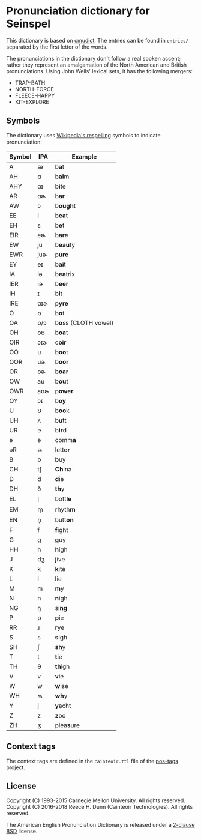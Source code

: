 # Pronunciation dictionary for Seinspel

This dictionary is based on [cmudict](https://en.wikipedia.org/wiki/CMU_Pronouncing_Dictionary).
The entries can be found in `entries/` separated by the first letter of the words.

The pronunciations in the dictionary don't follow a real spoken accent;
rather they represent an amalgamation of the North American and British pronunciations.
Using John Wells' lexical sets, it has the following mergers:

 *  TRAP-BATH
 *  NORTH-FORCE
 *  FLEECE-HAPPY
 *  KIT-EXPLORE

## Symbols

The dictionary uses [Wikipedia's respelling][wiki-respell] symbols to indicate pronunciation:

| Symbol  | IPA | Example |
|---------|-----|------------------------------|
| A       | æ   | b**a**t |
| AH      | ɑ   | b**al**m |
| AHY     | ɑɪ  | b**i**te |
| AR      | ɑɚ  | b**ar** |
| AW      | ɔ   | b**ough**t |
| EE      | i   | b**ea**t |
| EH      | ɛ   | b**e**t |
| EIR     | eɚ  | b**are** |
| EW      | ju  | b**eau**ty |
| EWR     | juɚ | p**ure** |
| EY      | eɪ  | b**ai**t |
| IA      | iə  | b**ea**trix |
| IER     | iɚ  | b**eer** |
| IH      | ɪ   | b**i**t |
| IRE     | ɑɪɚ | p**yre** |
| O       | ɒ   | b**o**t |
| OA      | ɒ/ɔ | b**o**ss (CLOTH vowel)|
| OH      | oʊ  | b**oa**t |
| OIR     | ɔɪɚ | c**oir** |
| OO      | u   | b**oo**t |
| OOR     | uɚ  | b**oor** |
| OR      | oɚ  | b**oar** |
| OW      | aʊ  | b**ou**t |
| OWR     | aʊɚ | p**ower** |
| OY      | ɔɪ  | b**oy** |
| U       | ʊ   | b**oo**k |
| UH      | ʌ   | b**u**tt |
| UR      | ɝ   | b**ir**d |
| ə       | ə   | comm**a** |
| əR      | ɚ   | lett**er** |
| B       | b   | **b**uy |
| CH      | tʃ  | **Ch**ina |
| D       | d   | **d**ie |
| DH      | ð   | **th**y |
| EL      | l̩   | bott**le** |
| EM      | m̩   | rhyth**m** |
| EN      | n̩   | butt**on** |
| F       | f   | **f**ight |
| G       | g   | **g**uy |
| HH      | h   | **h**igh |
| J       | dʒ  | **j**ive |
| K       | k   | **k**ite |
| L       | l   | **l**ie |
| M       | m   | **m**y |
| N       | n   | **n**igh |
| NG      | ŋ   | si**ng** |
| P       | p   | **p**ie |
| RR      | ɹ   | **r**ye |
| S       | s   | **s**igh |
| SH      | ʃ   | **sh**y |
| T       | t   | **t**ie |
| TH      | θ   | **th**igh |
| V       | v   | **v**ie |
| W       | w   | **w**ise |
| WH      | ʍ   | **wh**y |
| Y       | j   | **y**acht |
| Z       | z   | **z**oo |
| ZH      | ʒ   | plea**s**ure |

## Context tags

The context tags are defined in the `cainteoir.ttl` file of the
[pos-tags](https://github.com/rhdunn/pos-tags) project.

## License

Copyright (C) 1993-2015 Carnegie Mellon University. All rights reserved.  
Copyright (C) 2016-2018 Reece H. Dunn (Cainteoir Technologies). All rights reserved.

The American English Pronunciation Dictionary is released under a
[2-clause BSD](COPYING) license.

[wiki-respell]: https://en.wikipedia.org/wiki/Help:Pronunciation_respelling_key

